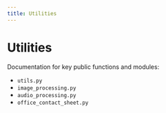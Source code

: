 ```yaml
---
title: Utilities
---
```


# Utilities

Documentation for key public functions and modules:

- `utils.py`
- `image_processing.py`
- `audio_processing.py`
- `office_contact_sheet.py` 
